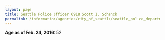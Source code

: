 ```yaml
---
layout: page
title: Seattle Police Officer 6918 Scott I. Schenck
permalink: /information/agencies/city_of_seattle/seattle_police_department/copbook/6918/
---
```


**Age as of Feb. 24, 2016:** 52
